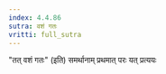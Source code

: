```yaml
---
index: 4.4.86
sutra: वशं गतः
vritti: full_sutra
---
```


"तत् वशं गतः" (इति) समर्थानाम् प्रथमात् परः यत् प्रत्ययः